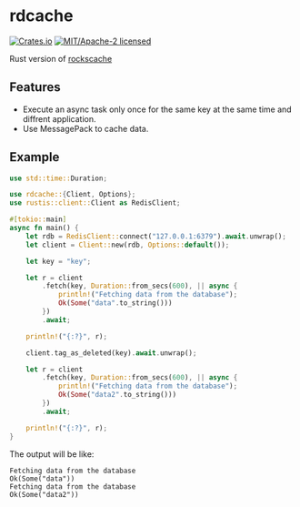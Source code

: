 # rdcache
[![Crates.io][crates-badge]][crates-url]
[![MIT/Apache-2 licensed][license-badge]][license-url]

[crates-badge]: https://img.shields.io/crates/v/rdcache.svg
[crates-url]: https://crates.io/crates/rdcache
[license-badge]: https://img.shields.io/crates/l/rdcache.svg
[license-url]: LICENSE

Rust version of [rockscache](https://github.com/dtm-labs/rockscache)

## Features
- Execute an async task only once for the same key at the same time and diffrent application.
- Use MessagePack to cache data.

## Example
```rust
use std::time::Duration;

use rdcache::{Client, Options};
use rustis::client::Client as RedisClient;

#[tokio::main]
async fn main() {
    let rdb = RedisClient::connect("127.0.0.1:6379").await.unwrap();
    let client = Client::new(rdb, Options::default());

    let key = "key";

    let r = client
        .fetch(key, Duration::from_secs(600), || async {
            println!("Fetching data from the database");
            Ok(Some("data".to_string()))
        })
        .await;

    println!("{:?}", r);

    client.tag_as_deleted(key).await.unwrap();

    let r = client
        .fetch(key, Duration::from_secs(600), || async {
            println!("Fetching data from the database");
            Ok(Some("data2".to_string()))
        })
        .await;

    println!("{:?}", r);
}

```

The output will be like:
```
Fetching data from the database
Ok(Some("data"))
Fetching data from the database
Ok(Some("data2"))
```